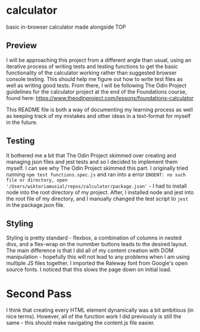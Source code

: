 # calculator
basic in-browser calculator made alongside TOP

## Preview
I will be approaching this project from a different angle than usual, using an iterative process of writing tests and testing functions to get the basic functionality of the calculator working rather than suggested browser console testing. This should help me figure out how to write test files as well as writing good tests. From there, I will be following The Odin Project guidelines for the calculator project at the end of the Foundations course, found here: https://www.theodinproject.com/lessons/foundations-calculator

This README file is both a way of documenting my learning process as well as keeping track of my mistakes and other ideas in a text-format for myself in the future.

## Testing
It bothered me a bit that The Odin Project skimmed over creating and managing json files and jest tests and so I decided to implement them myself. I can see why The Odin Project skimmed this part. I originally tried running `npm test functions.spec.js` and ran into a error `ENOENT: no such file or directory, open '/Users/wiktoriamusial/repos/calculator/package.json'` - I had to install node into the root directory of my project. After, I installed node and jest into the root file of my directory, and I manually changed the test script to `jest` in the package.json file.

## Styling
Styling is pretty standard - flexbox, a combination of columns in nested divs, and a flex-wrap on the nummber buttons leads to the desired layout. The main difference is that I did all of my content creation with DOM manipulation - hopefully this will not lead to any problems when I am using multiple JS files together. I imported the Raleway font from Google's open source fonts. I noticed that this slows the page down on initial load.

# Second Pass
I think that creating every HTML element dynamically was a bit ambitious (in nice terms). However, all of the function work I did previously is still the same - this should make navigating the content.js file easier.